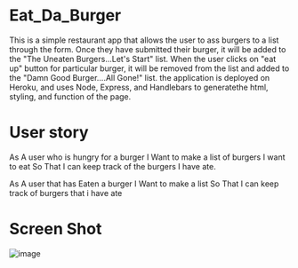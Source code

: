 # Eat_Da_Burger

This is a simple restaurant app that allows the user to ass burgers to a list through the form. Once they have submitted their burger, it will be added to the "The Uneaten Burgers...Let's Start" list. When the user clicks on "eat up" button for particular burger, it will be removed from the list and added to the "Damn Good Burger....All Gone!" list. the application is deployed on Heroku, and uses Node, Express, and Handlebars to generatethe html, styling, and function of the page.

# User story
As A user who is hungry for a burger
I Want to make a list of burgers I want to eat
So That I can keep track of the burgers I have ate.

As A user that has Eaten a burger
I Want to make a list
So That I can keep track of burgers that i have ate

# Screen Shot
![image](https://user-images.githubusercontent.com/70359225/105620224-2f15e480-5dc0-11eb-95a0-6811cd9d25a1.png)


